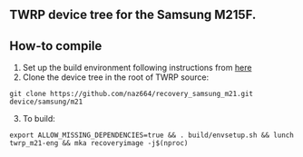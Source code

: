 ## TWRP device tree for the Samsung M215F.

## How-to compile

1. Set up the build environment following instructions from [here](https://github.com/minimal-manifest-twrp/platform_manifest_twrp_aosp)
2. Clone the device tree in the root of TWRP source:
```
git clone https://github.com/naz664/recovery_samsung_m21.git device/samsung/m21
```
3. To build:
```
export ALLOW_MISSING_DEPENDENCIES=true && . build/envsetup.sh && lunch twrp_m21-eng && mka recoveryimage -j$(nproc)
```
 
